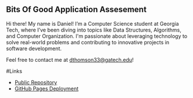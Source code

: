 ## Bits Of Good Application Assesement

Hi there! My name is Daniel! I’m a Computer Science student at Georgia Tech, where I’ve been diving into topics like Data Structures, Algorithms, and Computer Organization. I'm passionate about leveraging technology to solve real-world problems and contributing to innovative projects in software development. 

Feel free to contact me at dthomson33@gatech.edu!

#Links
- [Public Repository](https://github.com/DanielThomsonSWE/BitsOfGood.git)
- [GitHub Pages Deployment](http://danielthomsonswe.github.io/BitsOfGood/)
